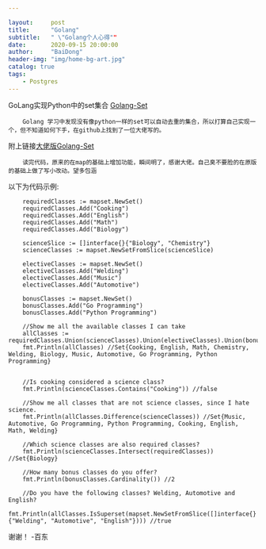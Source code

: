 ```yaml
---

layout:     post
title:      "Golang"
subtitle:   " \"Golang个人心得""
date:       2020-09-15 20:00:00
author:     "BaiDong"
header-img: "img/home-bg-art.jpg"
catalog: true
tags:
    - Postgres
---
```


GoLang实现Python中的set集合 [Golang-Set](https://github.com/13161231996/-Python-Golang-Set)

        Golang 学习中发现没有像python一样的set可以自动去重的集合，所以打算自己实现一个，但不知道如何下手，在github上找到了一位大佬写的。
        
附上链接[大佬版Golang-Set](https://github.com/deckarep/golang-set)

        读完代码，原来的在map的基础上增加功能，瞬间明了，感谢大佬。自己臭不要脸的在原版的基础上做了写小改动。望多包涵

以下为代码示例:

        requiredClasses := mapset.NewSet()
        requiredClasses.Add("Cooking")
        requiredClasses.Add("English")
        requiredClasses.Add("Math")
        requiredClasses.Add("Biology")

        scienceSlice := []interface{}{"Biology", "Chemistry"}
        scienceClasses := mapset.NewSetFromSlice(scienceSlice)

        electiveClasses := mapset.NewSet()
        electiveClasses.Add("Welding")
        electiveClasses.Add("Music")
        electiveClasses.Add("Automotive")

        bonusClasses := mapset.NewSet()
        bonusClasses.Add("Go Programming")
        bonusClasses.Add("Python Programming")

        //Show me all the available classes I can take
        allClasses := requiredClasses.Union(scienceClasses).Union(electiveClasses).Union(bonusClasses)
        fmt.Println(allClasses) //Set{Cooking, English, Math, Chemistry, Welding, Biology, Music, Automotive, Go Programming, Python Programming}


        //Is cooking considered a science class?
        fmt.Println(scienceClasses.Contains("Cooking")) //false

        //Show me all classes that are not science classes, since I hate science.
        fmt.Println(allClasses.Difference(scienceClasses)) //Set{Music, Automotive, Go Programming, Python Programming, Cooking, English, Math, Welding}

        //Which science classes are also required classes?
        fmt.Println(scienceClasses.Intersect(requiredClasses)) //Set{Biology}

        //How many bonus classes do you offer?
        fmt.Println(bonusClasses.Cardinality()) //2

        //Do you have the following classes? Welding, Automotive and English?
        fmt.Println(allClasses.IsSuperset(mapset.NewSetFromSlice([]interface{}{"Welding", "Automotive", "English"}))) //true

谢谢！
-百东
        

    

